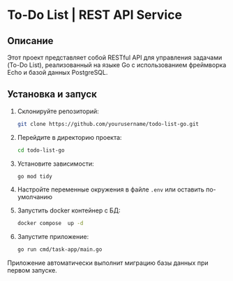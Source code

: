 # To-Do List | REST API Service

## Описание
Этот проект представляет собой RESTful API для управления задачами (To-Do List), реализованный на языке Go с использованием фреймворка Echo и базой данных PostgreSQL.

## Установка и запуск
1. Склонируйте репозиторий:

    ```bash
    git clone https://github.com/yourusername/todo-list-go.git
    ```

2. Перейдите в директорию проекта:

    ```bash
    cd todo-list-go
    ```

3. Установите зависимости:

    ```bash
    go mod tidy
    ```

4. Настройте переменные окружения в файле `.env` или оставить по-умолчанию

5. Запустить docker контейнер с БД:

   ```bash
   docker compose  up -d
   ```

6. Запустите приложение:

    ```bash
    go run cmd/task-app/main.go
    ```

Приложение автоматически выполнит миграцию базы данных при первом запуске.